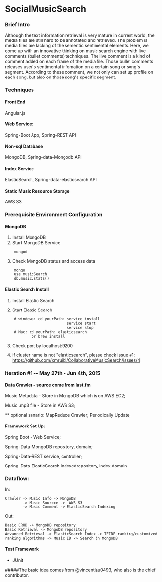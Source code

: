 
# SocialMusicSearch

### Brief Intro
Although the text information retrieval is very mature in current world, the media files are still hard to be annotated and retrieved. The problem is media files are lacking of the sementic sentimental elements. Here, we come up with an innovative thinking on music search engine with live comments (bullet comments) techniques. The live comment is a kind of comment added on each frame of the media file. Those bullet comments releases user's sentimental infomation on a certain song or song's segment. According to these comment, we not only can set up profile on each song, but also on those song's specific segment. 

### Techniques
#### Front End
Angular.js

#### Web Service:
Spring-Boot App,
Spring-REST API

#### Non-sql Database 
MongoDB,
Spring-data-Mongodb API

#### Index Service
ElasticSearch,
Spring-data-elasticsearch API

#### Static Music Resource Storage
AWS S3


### Prerequisite Environment Configuration
#### MongoDB  
1. Install MongoDB
2. Start MongoDB Service
```
	mongod
```
3. Check MongoDB status and access data 
```
	mongo
	use musicSearch
	db.music.stats()
```

#### Elastic Search Install

1. Install Elastic Search

2. Start Elastic Search 
```
	# windows: cd yourPath: service install
							service start
							service stop
	# Mac: cd yourPath: elasticsearch
			or brew install
```
3. Check port by localhost:9200

4. if cluster name is not "elasticsearch", please check issue #1:
	https://github.com/xmruibi/CollaborativeMusicSearch/issues/4

### Iteration #1 -- May 27th - Jun 4th, 2015

#### Data Crawler - source come from last.fm

Music Metadata - Store in MongoDB which is on AWS EC2;

Music .mp3 file - Store in AWS S3;

** optional senario: MapReduce Crawler; Periodically Update; 


#### Framework Set Up:

Spring Boot - Web Service;

Spring-Data-MongoDB repository, domain;

Spring-Data-REST service, controller;

Spring-Data-ElasticSearch indexedrepository, index.domain

### Dataflow:

In: 

    Crawler -> Music Info -> MongoDB 
            -> Music Sourcce ->  AWS S3 
            -> Music Comment -> ElasticSearch Indexing 

Out:

    Basic CRUD -> MongoDB repository
    Basic Retrieval -> MongoDB repository
    Advanced Retrieval -> ElasticSearch Index -> TFIDF ranking/customized ranking algorithms -> Music ID -> Search in MongoDB 
    



#### Test Framework

- JUnit






#####The basic idea comes from @vincentlau0493, who also is the chief contributor. 
